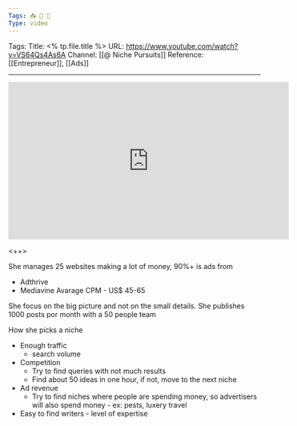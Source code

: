 ```yaml
---
Tags: 📥 🎥 🔴
Type: video
---
```


Tags: 
Title: <% tp.file.title %>
URL: https://www.youtube.com/watch?v=VS64Qs4As6A
Channel: [[@ Niche Pursuits]]
Reference: [[Entrepreneur]], [[Ads]]

---

<center>
	<iframe width="560" height="315" src="https://www.youtube.com/embed/VS64Qs4As6A" frameborder="0" allow="accelerometer; autoplay; encrypted-media; gyroscope; picture-in-picture" allow-fullscreen></iframe>
</center>

<++>

She manages 25 websites making a lot of money, 90%+ is ads from
- Adthrive
- Mediavine
Avarage CPM - US$ 45-65

She focus on the big picture and not on the small details. She publishes 1000 posts por month with a 50 people team

How she picks a niche
- Enough traffic
	- search volume
- Competition
	- Try to find queries with not much results
	- Find about 50 ideas in one hour, if not, move to the next niche
- Ad revenue
	- Try to find niches where people are spending money, so advertisers will also spend money - ex: pests, luxery travel
- Easy to find writers - level of expertise